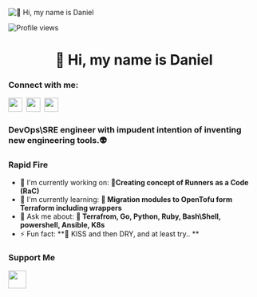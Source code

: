 ![👋 Hi, my name is Daniel]([](https://static.wixstatic.com/media/53fad0_ce0704caa0174d6aa9b2b8101a62fa77~mv2.gif))

![Profile views](https://komarev.com/ghpvc/?username=Morshimus&label=Profile%20views&color=0e75b6&style=flat)

<div id="toc">
  <ul align="center" style="list-style: none">
    <summary>
      <h1>
        👋 Hi, my name is Daniel
      </h1>
    </summary>
  </ul>
</div>

**<h3 align="left">Connect with me:</h3>** 
<p align="left"><a href="https://github.com/Morshimus" target="_blank"><img src="https://img.shields.io/badge/GitHub-100000?style=for-the-badge&logo=github&logoColor=white" height="28" style="margin-right: 4px"></a> <a href="https://twitter.com/DalavDee" target="_blank"><img src="https://img.shields.io/badge/Twitter-000000?style=for-the-badge&logo=X&logoColor=white" height="28" style="margin-right: 4px"></a> <a href="https://www.linkedin.com/in/daniel-dalavurak-9857b2105" target="_blank"><img src="https://img.shields.io/badge/LinkedIn-0077B5?style=for-the-badge&logo=linkedin&logoColor=white" height="28" style="margin-right: 4px"></a></p>

 **<h3 align="left">DevOps\SRE engineer with impudent intention of inventing new engineering tools.👽</h3>**

**<h3 align="left">Rapid Fire</h3>**

- 💼 I'm currently working on: **👴Creating concept of Runners as a Code (RaC)**
- 🌱 I'm currently learning: **🧔 Migration modules to OpenTofu form Terraform including wrappers**
- 💬 Ask me about: **👾 Terrafrom, Go, Python, Ruby, Bash\Shell, powershell, Ansible, K8s**
- ⚡ Fun fact: **🎢 KISS and then DRY, and at least try.. **

 **<h3 align="left">Support Me</h3>**

<p align="left"><a href="https://buymeacoffee.com/morsh" target="_blank"><img src="https://img.shields.io/badge/Buy%20Me%20a%20Coffee-fde047?style=for-the-badge&logo=buy-me-a-coffee&logoColor=white" height="36" style="margin-right: 4px"></a></p>
